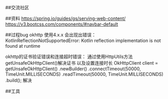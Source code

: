 ##交流社区

##资料
https://spring.io/guides/gs/serving-web-content/
https://v3.bootcss.com/components/#navbar-default

##过程bug
okhttp 使用4.x.x 会出现出错误：
KotlinReflectionNotSupportedError: Kotlin reflection implementation is not found at runtime

okhttp的证书验证错误和连接超时错误：
通过使用HttpUtils方法getUnsafeOkHttpClient()解决证书
以及设置连接时长
OkHttpClient client = getUnsafeOkHttpClient()
.newBuilder()
.connectTimeout(50000, TimeUnit.MILLISECONDS)
.readTimeout(50000, TimeUnit.MILLISECONDS)
.build();
解决


##工具